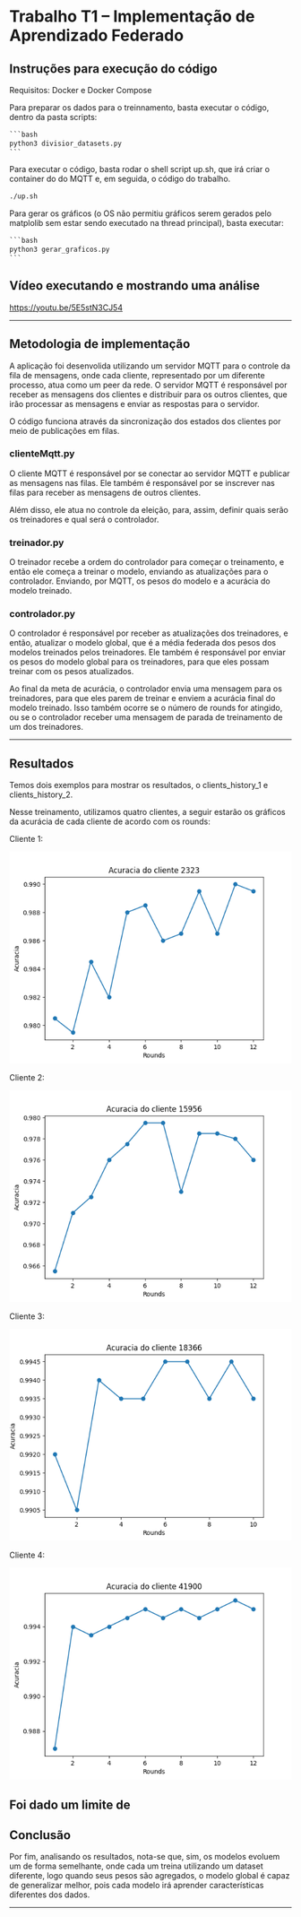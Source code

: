 # Trabalho T1 – Implementação de Aprendizado Federado

## Instruções para execução do código 

Requisitos: Docker e Docker Compose 

Para preparar os dados para o treinnamento, basta executar o código, dentro da pasta scripts: 
    
    ```bash 
    python3 divisior_datasets.py
    ```




Para executar o código, basta rodar o shell script up.sh, que irá criar o container do do MQTT e, em seguida, o código do trabalho.

```bash
./up.sh
```


Para gerar os gráficos (o OS não permitiu gráficos serem gerados pelo matplolib sem estar sendo executado na thread principal), basta executar: 
    
    ```bash
    python3 gerar_graficos.py
    ```


## Vídeo executando e mostrando uma análise

https://youtu.be/5E5stN3CJ54

---

## Metodologia de implementação

A aplicação foi desenvolida utilizando um servidor MQTT para o controle da fila de mensagens, onde cada cliente, representado por um diferente processo, atua como um peer da rede. O servidor MQTT é responsável por receber as mensagens dos clientes e distribuir para os outros clientes, que irão processar as mensagens e enviar as respostas para o servidor.

O código funciona através da sincronização dos estados dos clientes por meio de publicações em filas. 

### clienteMqtt.py
O cliente MQTT é responsável por se conectar ao servidor MQTT e publicar as mensagens nas filas. Ele também é responsável por se inscrever nas filas para receber as mensagens de outros clientes.

Além disso, ele atua no controle da eleição, para, assim, definir quais serão os treinadores e qual será o controlador. 


### treinador.py

O treinador recebe a ordem do controlador para começar o treinamento, e então ele começa a treinar o modelo, enviando as atualizações para o controlador. Enviando, por MQTT, os pesos do modelo e a acurácia do modelo treinado. 


### controlador.py

O controlador é responsável por receber as atualizações dos treinadores, e então, atualizar o modelo global, que é a média federada dos pesos dos modelos treinados pelos treinadores. Ele também é responsável por enviar os pesos do modelo global para os treinadores, para que eles possam treinar com os pesos atualizados.

Ao final da meta de acurácia, o controlador envia uma mensagem para os treinadores, para que eles parem de treinar e enviem a acurácia final do modelo treinado. Isso também ocorre se o número de rounds for atingido, ou se o controlador receber uma mensagem de parada de treinamento de um dos treinadores.

---

## Resultados 

Temos dois exemplos para mostrar os resultados, o clients_history_1 e clients_history_2.

Nesse treinamento, utilizamos quatro clientes, a seguir estarão os gráficos da acurácia de cada cliente de acordo com os rounds:

Cliente 1:

![Gráfico do cliente 1](graficos_clients/acuracia_2323.png)

Cliente 2:

![Gráfico do cliente 2](graficos_clients/acuracia_15956.png)

Cliente 3:

![Gráfico do cliente 3](graficos_clients/acuracia_18366.png)


Cliente 4:

![Gráfico do cliente 4](graficos_clients/acuracia_41900.png)


Foi dado um limite de 
---

## Conclusão

Por fim, analisando os resultados, nota-se que, sim, os modelos evoluem um de forma semelhante, onde cada um treina utilizando um dataset diferente, logo quando seus pesos são agregados, o modelo global é capaz de generalizar melhor, pois cada modelo irá aprender características diferentes dos dados.

---